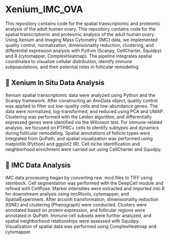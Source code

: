 # Xenium_IMC_OVA
This repository contains code for the spatial transcriptomic and proteomic analysis of the adult human ovary. This repository contains code for the spatial transcriptomic and proteomic analysis of the adult human ovary. Using Xenium and Imaging Mass Cytometry (IMC) data, we implemented quality control, normalization, dimensionality reduction, clustering, and differential expression analysis with Python (Scanpy, CellCharter, Squidpy) and R (cytomapper, ComplexHeatmap). The pipeline integrates spatial coordinates to visualize cellular distribution, identify immune subpopulations, and their potential roles in follicular remodeling.


## 🧬 Xenium In Situ Data Analysis

Xenium spatial transcriptomic data were analyzed using Python and the Scanpy framework. After constructing an AnnData object, quality control was applied to filter out low-quality cells and low-abundance genes. The data were normalized, log-transformed, and reduced using PCA and UMAP. Clustering was performed with the Leiden algorithm, and differentially expressed genes were identified via the Wilcoxon test. For immune-related analysis, we focused on PTPRC+ cells to identify subtypes and dynamics during follicular remodeling. Spatial annotations of follicle types were integrated from QuPath, and spatial visualization was performed using matplotlib (Python) and ggplot2 (R). Cell niche identification and neighborhood enrichment were carried out using CellCharter and Squidpy.


## 🧪 IMC Data Analysis

IMC data processing began by converting raw .mcd files to TIFF using steinbock. Cell segmentation was performed with the DeepCell module and refined with CellPose. Marker intensities were extracted and imported into R for downstream analysis using imcRtools, cytomapper, and SpatialExperiment. After arcsinh transformation, dimensionality reduction (tSNE) and clustering (Phenograph) were conducted. Clusters were annotated based on protein expression, and follicular regions were annotated in QuPath. Immune cell subsets were further analyzed, and spatial neighborhood relationships were assessed with Squidpy. Visualization of spatial data was performed using ComplexHeatmap and cytomapper.
